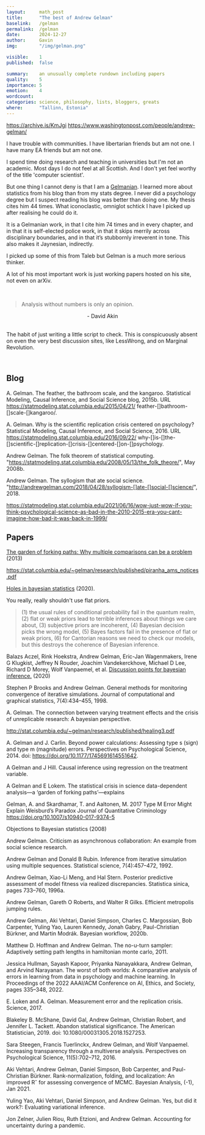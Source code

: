 ```yaml
---
layout:     math_post
title:      "The best of Andrew Gelman"
baselink:   /gelman
permalink:  /gelman
date:       2024-12-27
author:     Gavin   
img:        "/img/gelman.png"

visible:    1
published:  false

summary:    an unusually complete rundown including papers
quality:    5
importance: 5
emotion:    4
wordcount:      
categories: science, philosophy, lists, bloggers, greats
where:      "Tallinn, Estonia"
---
```


https://archive.is/KmJgi
https://www.washingtonpost.com/people/andrew-gelman/


I have trouble with communities. I have libertarian friends but am not one. 
I have many EA friends but am not one. 
<!-- I am philosophically a rationalist but have never lived in the hubs or gone to Rationalist meetups. -->
I spend time doing research and teaching in universities but I'm not an academic.
Most days I do not feel at all Scottish.
And I don't yet feel worthy of the title 'computer scientist'.

But one thing I cannot deny is that I am a [Gelmanian](https://en.wikipedia.org/wiki/Andrew_Gelman). I learned more about statistics from his blog than from my stats degree. I never did a psychology degree but I suspect reading his blog was better than doing one. My thesis cites him 44 times. What iconoclastic, omniglot schtick I have I picked up after realising he could do it. 


It is a Gelmanian work, in that I cite him 74 times and in every chapter, and in that it is self-elected police work, in that it skips merrily across disciplinary boundaries, and in that it’s stubbornly irreverent in tone. This also makes it Jaynesian, indirectly.

I picked up some of this from Taleb but Gelman is a much more serious thinker.

A lot of his most important work is just working papers hosted on his site, not even on arXiv.



<br>

> Analysis without numbers is only an opinion. 

<center>- David Akin</center>

<br>

The habit of just writing a little script to check. This is conspicuously absent on even the very best discussion sites, like LessWrong, and on Marginal Revolution.


<br>

## Blog

 A. Gelman.
 The feather, the bathroom scale, and the kangaroo.
 Statistical Modeling, Causal Inference, and Social Science blog, 2015b.
 URL https://statmodeling.stat.columbia.edu/2015/04/21/
 feather-[]bathroom-[]scale-[]kangaroo/.

A. Gelman.
 Why is the scientific replication crisis centered on psychology?
 Statistical Modeling, Causal Inference, and Social Science, 2016.
 URL https://statmodeling.stat.columbia.edu/2016/09/22/
 why-[]is-[]the-[]scientific-[]replication-[]crisis-[]centered-[]on-[]psychology.

 Andrew Gelman.
 The folk theorem of statistical computing.
 "https://statmodeling.stat.columbia.edu/2008/05/13/the_folk_theore/", May
 2008b.


 Andrew Gelman.
 The syllogism that ate social science.
 "http://andrewgelman.com/2018/04/28/syllogism-[]ate-[]social-[]science/", 2018.


https://statmodeling.stat.columbia.edu/2021/06/16/wow-just-wow-if-you-think-psychological-science-as-bad-in-the-2010-2015-era-you-cant-imagine-how-bad-it-was-back-in-1999/

## Papers

[The garden of forking paths: Why multiple comparisons can be a problem](http://www.stat.columbia.edu/~gelman/research/unpublished/p_hacking.pdf) (2013)


https://stat.columbia.edu/~gelman/research/published/piranha_ams_notices.pdf

[Holes in bayesian statistics](https://arxiv.org/abs/2002.06467) (2020).

You really, really shouldn't use flat priors.

>  (1) the usual rules of conditional probability fail in the quantum realm, (2) flat or weak priors lead to terrible inferences about things we care about, (3) subjective priors are incoherent, (4) Bayesian decision picks the wrong model, (5) Bayes factors fail in the presence of flat or weak priors, (6) for Cantorian reasons we need to check our models, but this destroys the coherence of Bayesian inference.


Balazs Aczel, Rink Hoekstra, Andrew Gelman, Eric-Jan Wagenmakers, Irene G Klugkist, Jeffrey N Rouder, Joachim Vandekerckhove, Michael D Lee, Richard D Morey, Wolf Vanpaemel, et al.
 [Discussion points for bayesian inference.](https://www.nature.com/articles/s41562-019-0807-z) (2020)
 

 Stephen P Brooks and Andrew Gelman.
 General methods for monitoring convergence of iterative simulations.
 Journal of computational and graphical statistics, 7(4):434–455, 1998.


 A. Gelman.
 The connection between varying treatment effects and the crisis of unreplicable research: A
 bayesian perspective.
 

http://stat.columbia.edu/~gelman/research/published/healing3.pdf 
 
 A. Gelman and J. Carlin.
Beyond power calculations: Assessing type s (sign) and type m (magnitude) errors.
 Perspectives on Psychological Science, 2014.
 doi: https://doi.org/10.1177/1745691614551642.


 A Gelman and J Hill.
 Causal inference using regression on the treatment variable.

 A Gelman and E Lokem.
 The statistical crisis in science data-dependent analysis—a ‘garden of forking paths’—explains



 Gelman, A. and Skardhamar, T. and Aaltonen, M. 2017
  Type M Error Might Explain Weisburd’s Paradox
  Journal of Quantitative Criminology
  https://doi.org/10.1007/s10940-017-9374-5


 Objections to Bayesian statistics (2008)

 
 Andrew Gelman.
 Criticism as asynchronous collaboration: An example from social science research.
 
 
 Andrew Gelman and Donald B Rubin.
 Inference from iterative simulation using multiple sequences.
 Statistical science, 7(4):457–472, 1992.
 

 Andrew Gelman, Xiao-Li Meng, and Hal Stern.
 Posterior predictive assessment of model fitness via realized discrepancies.
 Statistica sinica, pages 733–760, 1996a.
 
 Andrew Gelman, Gareth O Roberts, and Walter R Gilks.
 Efficient metropolis jumping rules.


 Andrew Gelman, Aki Vehtari, Daniel Simpson, Charles C. Margossian, Bob Carpenter, Yuling Yao,
 Lauren Kennedy, Jonah Gabry, Paul-Christian Bürkner, and Martin Modrák.
 Bayesian workflow, 2020b.
 

 Matthew D. Hoffman and Andrew Gelman.
 The no-u-turn sampler: Adaptively setting path lengths in hamiltonian monte carlo, 2011.
 

 Jessica Hullman, Sayash Kapoor, Priyanka Nanayakkara, Andrew Gelman, and Arvind Narayanan.
 The worst of both worlds: A comparative analysis of errors in learning from data in psychology
 and machine learning.
 In Proceedings of the 2022 AAAI/ACM Conference on AI, Ethics, and Society, pages 335–348,
 2022.


 E. Loken and A. Gelman.
 Measurement error and the replication crisis.
 Science, 2017.
 

 Blakeley B. McShane, David Gal, Andrew Gelman, Christian Robert, and Jennifer L. Tackett.
 Abandon statistical significance.
 The American Statistician, 2019.
 doi: 10.1080/00031305.2018.1527253.
 

 Sara Steegen, Francis Tuerlinckx, Andrew Gelman, and Wolf Vanpaemel.
 Increasing transparency through a multiverse analysis.
 Perspectives on Psychological Science, 11(5):702–712, 2016.
 
 Aki Vehtari, Andrew Gelman, Daniel Simpson, Bob Carpenter, and Paul-Christian Bürkner.
 Rank-normalization, folding, and localization: An improved Rˆ for assessing convergence of MCMC.
 Bayesian Analysis, (-1), Jan 2021.
 

 Yuling Yao, Aki Vehtari, Daniel Simpson, and Andrew Gelman.
 Yes, but did it work?: Evaluating variational inference.
 
 Jon Zelner, Julien Riou, Ruth Etzioni, and Andrew Gelman.
 Accounting for uncertainty during a pandemic.
 

<br><br>
